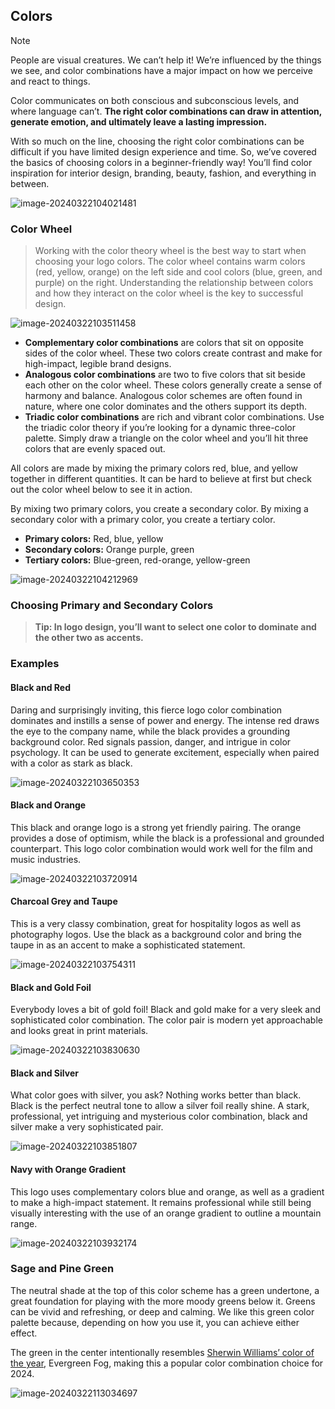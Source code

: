 ## Colors

> [!NOTE]
> People are visual creatures. We can’t help it! We’re influenced by the things we see, and color combinations have a major impact on how we perceive and react to things.

Color communicates on both conscious and subconscious levels, and where language can’t. **The right color combinations can draw in attention, generate emotion, and ultimately leave a lasting impression.**

With so much on the line, choosing the right color combinations can be difficult if you have limited design experience and time. So, we’ve covered the basics of choosing colors in a beginner-friendly way! You’ll find color inspiration for interior design, branding, beauty, fashion, and everything in between.



![image-20240322104021481](C:\Users\jimmy\AppData\Roaming\Typora\typora-user-images\image-20240322104021481.png)

### Color Wheel

>   Working with the color theory wheel is the best way to start when choosing your logo colors. The color wheel contains warm colors (red, yellow, orange) on the left side and cool colors (blue, green, and purple) on the right. Understanding the relationship between colors and how they interact on the color wheel is the key to successful design.

![image-20240322103511458](C:\Users\jimmy\AppData\Roaming\Typora\typora-user-images\image-20240322103511458.png)

-   **Complementary color combinations** are colors that sit on opposite sides of the color wheel. These two colors create contrast and make for high-impact, legible brand designs.
-   **Analogous color combinations** are two to five colors that sit beside each other on the color wheel. These colors generally create a sense of harmony and balance. Analogous color schemes are often found in nature, where one color dominates and the others support its depth.
-   **Triadic color combinations** are rich and vibrant color combinations. Use the triadic color theory if you’re looking for a dynamic three-color palette. Simply draw a triangle on the color wheel and you’ll hit three colors that are evenly spaced out.

All colors are made by mixing the primary colors red, blue, and yellow together in different quantities. It can be hard to believe at first but check out the color wheel below to see it in action.

By mixing two primary colors, you create a secondary color. By mixing a secondary color with a primary color, you create a tertiary color.

-   **Primary colors:** Red, blue, yellow
-   **Secondary colors:** Orange purple, green
-   **Tertiary colors:** Blue-green, red-orange, yellow-green

![image-20240322104212969](C:\Users\jimmy\AppData\Roaming\Typora\typora-user-images\image-20240322104212969.png)

### Choosing Primary and Secondary Colors

>   **Tip: In logo design, you’ll want to select one color to dominate and the other two as accents.**

### Examples

#### Black and Red

Daring and surprisingly inviting, this fierce logo color combination dominates and instills a sense of power and energy. The intense red draws the eye to the company name, while the black provides a grounding background color. Red signals passion, danger, and intrigue in color psychology. It can be used to generate excitement, especially when paired with a color as stark as black.

![image-20240322103650353](C:\Users\jimmy\AppData\Roaming\Typora\typora-user-images\image-20240322103650353.png)

#### Black and Orange

This black and orange logo is a strong yet friendly pairing. The orange provides a dose of optimism, while the black is a professional and grounded counterpart. This logo color combination would work well for the film and music industries.

![image-20240322103720914](C:\Users\jimmy\AppData\Roaming\Typora\typora-user-images\image-20240322103720914.png)

#### Charcoal Grey and Taupe

This is a very classy combination, great for hospitality logos as well as photography logos. Use the black as a background color and bring the taupe in as an accent to make a sophisticated statement.

![image-20240322103754311](C:\Users\jimmy\AppData\Roaming\Typora\typora-user-images\image-20240322103754311.png)

#### Black and Gold Foil

Everybody loves a bit of gold foil! Black and gold make for a very sleek and sophisticated color combination. The color pair is modern yet approachable and looks great in print materials.

![image-20240322103830630](C:\Users\jimmy\AppData\Roaming\Typora\typora-user-images\image-20240322103830630.png)

#### Black and Silver

What color goes with silver, you ask? Nothing works better than black. Black is the perfect neutral tone to allow a silver foil really shine. A stark, professional, yet intriguing and mysterious color combination, black and silver make a very sophisticated pair.

![image-20240322103851807](C:\Users\jimmy\AppData\Roaming\Typora\typora-user-images\image-20240322103851807.png)

#### Navy with Orange Gradient

This logo uses complementary colors blue and orange, as well as a gradient to make a high-impact statement. It remains professional while still being visually interesting with the use of an orange gradient to outline a mountain range.

![image-20240322103932174](C:\Users\jimmy\AppData\Roaming\Typora\typora-user-images\image-20240322103932174.png)

### Sage and Pine Green

The neutral shade at the top of this color scheme has a green undertone, a great foundation for playing with the more moody greens below it. Greens can be vivid and refreshing, or deep and calming. We like this green color palette because, depending on how you use it, you can achieve either effect.

The green in the center intentionally resembles [Sherwin Williams’ color of the year](https://sherwin-williams.com/color-of-the-year-2022), Evergreen Fog, making this a popular color combination choice for 2024.

![image-20240322113034697](C:\Users\jimmy\AppData\Roaming\Typora\typora-user-images\image-20240322113034697.png)
